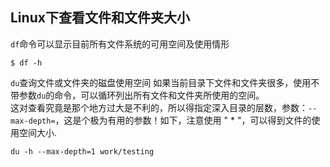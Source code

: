 ## Linux下查看文件和文件夹大小

`df`命令可以显示目前所有文件系统的可用空间及使用情形
```
$ df -h
```
`du`查询文件或文件夹的磁盘使用空间
如果当前目录下文件和文件夹很多，使用不带参数`du`的命令，可以循环列出所有文件和文件夹所使用的空间。  
这对查看究竟是那个地方过大是不利的，所以得指定深入目录的层数，参数：``--max-depth=``，这是个极为有用的参数！如下，注意使用 " * "，可以得到文件的使用空间大小.  
```
du -h --max-depth=1 work/testing
```
